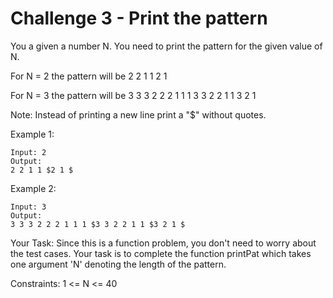 # Challenge 3 - Print the pattern

You a given a number N. You need to print the pattern for the given value of N.

For N = 2 the pattern will be 
2 2 1 1
2 1

For N = 3 the pattern will be 
3 3 3 2 2 2 1 1 1
3 3 2 2 1 1
3 2 1

Note: Instead of printing a new line print a "$" without quotes.

Example 1:

```
Input: 2
Output:
2 2 1 1 $2 1 $
```

Example 2:

```
Input: 3
Output:
3 3 3 2 2 2 1 1 1 $3 3 2 2 1 1 $3 2 1 $
```

Your Task:
Since this is a function problem, you don't need to worry about the test cases. Your task is to complete the function printPat which takes one argument 'N' denoting the length of the pattern.

Constraints:
1 <= N <= 40
